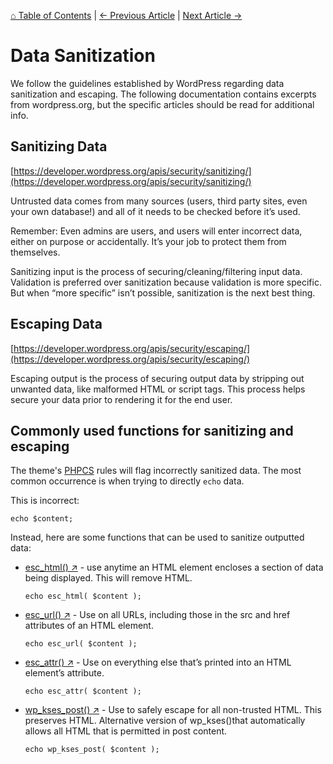 [⌂ Table of Contents](/docs/README.md) | [← Previous Article](/docs/best-practices/linting/php-phpcs.md) | [Next Article →](/docs/best-practices/error-checking.md)

# Data Sanitization
We follow the guidelines established by WordPress regarding data sanitization and escaping. The following documentation contains excerpts from wordpress.org, but the specific articles should be read for additional info.

## Sanitizing Data
[https://developer.wordpress.org/apis/security/sanitizing/](https://developer.wordpress.org/apis/security/sanitizing/)

Untrusted data comes from many sources (users, third party sites, even your own database!) and all of it needs to be checked before it’s used.

Remember: Even admins are users, and users will enter incorrect data, either on purpose or accidentally. It’s your job to protect them from themselves.

Sanitizing input is the process of securing/cleaning/filtering input data. Validation is preferred over sanitization because validation is more specific. But when “more specific” isn’t possible, sanitization is the next best thing.

## Escaping Data
[https://developer.wordpress.org/apis/security/escaping/](https://developer.wordpress.org/apis/security/escaping/)

Escaping output is the process of securing output data by stripping out unwanted data, like malformed HTML or script tags. This process helps secure your data prior to rendering it for the end user. 

## Commonly used functions for sanitizing and escaping
The theme's [PHPCS](/docs/best-practices/linting/php-phpcs.md) rules will flag incorrectly sanitized data. The most common occurrence is when trying to directly `echo` data.

This is incorrect:
```
echo $content;
```

Instead, here are some functions that can be used to sanitize outputted data:

* [esc_html() ↗](https://developer.wordpress.org/reference/functions/esc_html/) - use anytime an HTML element encloses a section of data being displayed. This will remove HTML.
	```
	echo esc_html( $content );
	```
* [esc_url() ↗](https://developer.wordpress.org/reference/functions/esc_url/) - Use on all URLs, including those in the src and href attributes of an HTML element.
	```
	echo esc_url( $content );
	```
* [esc_attr() ↗](https://developer.wordpress.org/reference/functions/esc_attr/) - Use on everything else that’s printed into an HTML element’s attribute.
	```
	echo esc_attr( $content );
	```
* [wp_kses_post() ↗](https://developer.wordpress.org/reference/functions/wp_kses_post/) - Use to safely escape for all non-trusted HTML. This preserves HTML. Alternative version of wp_kses()that automatically allows all HTML that is permitted in post content.
	```
	echo wp_kses_post( $content );
	```
